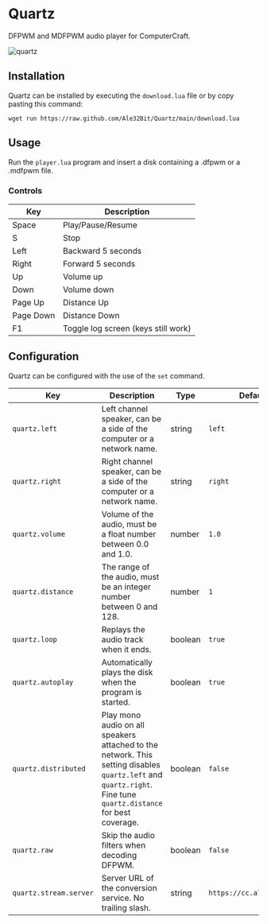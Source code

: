 # Quartz

DFPWM and MDFPWM audio player for ComputerCraft.

![quartz](https://github.com/Ale32bit/Quartz/assets/4512372/3d22b768-e024-4c88-b40c-e9598ad37853)

## Installation

Quartz can be installed by executing the `download.lua` file or by copy pasting this command:

```
wget run https://raw.github.com/Ale32Bit/Quartz/main/download.lua
```

## Usage

Run the `player.lua` program and insert a disk containing a .dfpwm or a .mdfpwm file.

### Controls

| Key       | Description                         |
| --------- | ----------------------------------- |
| Space     | Play/Pause/Resume                   |
| S         | Stop                                |
| Left      | Backward 5 seconds                  |
| Right     | Forward 5 seconds                   |
| Up        | Volume up                           |
| Down      | Volume down                         |
| Page Up   | Distance Up                         |
| Page Down | Distance Down                       |
| F1        | Toggle log screen (keys still work) |

## Configuration

Quartz can be configured with the use of the `set` command.

| Key                    | Description                                                                                                                                                     | Type    | Default                  |
| ---------------------- | --------------------------------------------------------------------------------------------------------------------------------------------------------------- | ------- | ------------------------ |
| `quartz.left`          | Left channel speaker, can be a side of the computer or a network name.                                                                                          | string  | `left`                   |
| `quartz.right`         | Right channel speaker, can be a side of the computer or a network name.                                                                                         | string  | `right`                  |
| `quartz.volume`        | Volume of the audio, must be a float number between 0.0 and 1.0.                                                                                                | number  | `1.0`                    |
| `quartz.distance`      | The range of the audio, must be an integer number between 0 and 128.                                                                                            | number  | `1`                      |
| `quartz.loop`          | Replays the audio track when it ends.                                                                                                                           | boolean | `true`                   |
| `quartz.autoplay`      | Automatically plays the disk when the program is started.                                                                                                       | boolean | `true`                   |
| `quartz.distributed`   | Play mono audio on all speakers attached to the network. This setting disables `quartz.left` and `quartz.right`. Fine tune `quartz.distance` for best coverage. | boolean | `false`                  |
| `quartz.raw`           | Skip the audio filters when decoding DFPWM.                                                                                                                     | boolean | `false`                  |
| `quartz.stream.server` | Server URL of the conversion service. No trailing slash.                                                                                                        | string  | `https://cc.alexdevs.me` |
